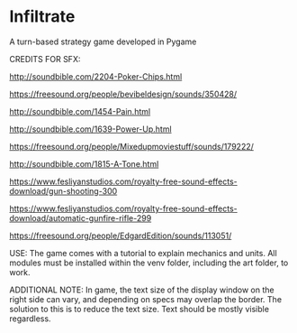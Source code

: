 # Infiltrate
A turn-based strategy game developed in Pygame


CREDITS FOR SFX:

http://soundbible.com/2204-Poker-Chips.html

https://freesound.org/people/bevibeldesign/sounds/350428/

http://soundbible.com/1454-Pain.html

http://soundbible.com/1639-Power-Up.html

https://freesound.org/people/Mixedupmoviestuff/sounds/179222/

http://soundbible.com/1815-A-Tone.html

https://www.fesliyanstudios.com/royalty-free-sound-effects-download/gun-shooting-300

https://www.fesliyanstudios.com/royalty-free-sound-effects-download/automatic-gunfire-rifle-299

https://freesound.org/people/EdgardEdition/sounds/113051/


USE:
The game comes with a tutorial to explain mechanics and units. All modules must be installed within the venv folder, including the art folder, to work.


ADDITIONAL NOTE:
In game, the text size of the display window on the right side can vary, and depending on specs may overlap the border. The solution to this is to reduce the text size. Text should be mostly visible regardless.
